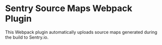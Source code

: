 # Sentry Source Maps Webpack Plugin

This Webpack plugin automatically uploads source maps generated during the build to Sentry.io.
